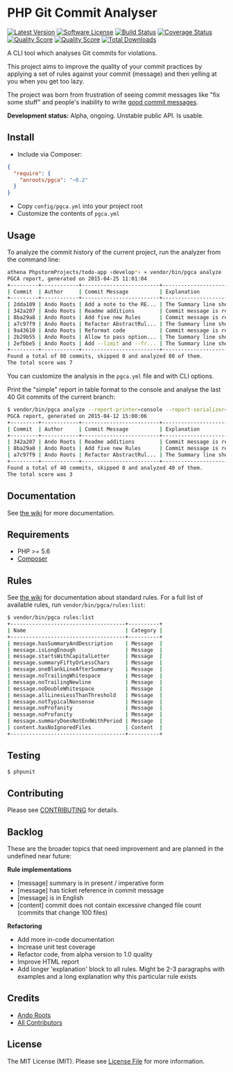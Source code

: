 # PHP Git Commit Analyser

[![Latest Version](https://img.shields.io/github/release/anroots/pgca.svg?style=flat-square)](https://github.com/anroots/pgca/releases)
[![Software License](https://img.shields.io/badge/license-MIT-brightgreen.svg?style=flat-square)](LICENSE.md)
[![Build Status](https://img.shields.io/travis/anroots/pgca/master.svg?style=flat-square)](https://travis-ci.org/anroots/pgca)
[![Coverage Status](https://img.shields.io/scrutinizer/coverage/g/anroots/pgca.svg?style=flat-square)](https://scrutinizer-ci.com/g/anroots/pgca/code-structure)
[![Quality Score](https://img.shields.io/scrutinizer/g/anroots/pgca.svg?style=flat-square)](https://scrutinizer-ci.com/g/anroots/pgca)
[![Quality Score](https://img.shields.io/sensiolabs/i/83f5f769-be6c-4913-8de3-086b07d45e61.svg)](https://insight.sensiolabs.com/projects/83f5f769-be6c-4913-8de3-086b07d45e61)
[![Total Downloads](https://img.shields.io/packagist/dt/anroots/pgca.svg?style=flat-square)](https://packagist.org/packages/anroots/pgca)

A CLI tool which analyses Git commits for violations.

This project aims to improve the quality of your commit practices by applying a set of rules against your commit (message) and then yelling at you when you get too lazy.

The project was born from frustration of seeing commit messages like "fix some stuff" and people's inability to write [good commit messages](http://tbaggery.com/2008/04/19/a-note-about-git-commit-messages.html).

**Development status:** Alpha, ongoing. Unstable public API. Is usable.

## Install

- Include via Composer:

```json
{ 
  "require": {
    "anroots/pgca": "~0.2"
  }
}
```

- Copy `config/pgca.yml` into your project root
- Customize the contents of `pgca.yml`

## Usage

To analyze the commit history of the current project, run the analyzer from the command line:

```bash
athena PhpstormProjects/todo-app ‹develop*› » vendor/bin/pgca analyze       
PGCA report, generated on 2015-04-25 11:01:04
+---------+------------+-------------------------+--------------------------------------------------+
| Commit  | Author     | Commit Message          | Explanation                                      |
+---------+------------+-------------------------+--------------------------------------------------+
| 2dda109 | Ando Roots | Add a note to the RE... | The Summary line should be 50 or less characters |
| 342a207 | Ando Roots | Readme additions        | Commit message is really short                   |
| 8ba29a8 | Ando Roots | Add five new Rules      | Commit message is really short                   |
| a7c97f9 | Ando Roots | Refactor AbstractRul... | The Summary line should be 50 or less characters |
| 9a43610 | Ando Roots | Reformat code           | Commit message is really short                   |
| 2b29b55 | Ando Roots | Allow to pass option... | The Summary line should be 50 or less characters |
| 2efbbe5 | Ando Roots | Add --limit and --fr... | The Summary line should be 50 or less characters |
+---------+------------+-------------------------+--------------------------------------------------+
Found a total of 80 commits, skipped 0 and analyzed 80 of them.
The total score was 7
```

You can customize the analysis in the `pgca.yml` file and with CLI options.

Print the "simple" report in table format to the console and analyse the last 40 Git commits of the current branch:

```bash
$ vendor/bin/pgca analyze --report-printer=console --report-serializer=console --report-composer=simple --provider-revision=HEAD~40..HEAD                                                                                       1 ↵
PGCA report, generated on 2015-04-12 15:08:06
+---------+------------+-------------------------+--------------------------------------------------+
| Commit  | Author     | Commit Message          | Explanation                                      |
+---------+------------+-------------------------+--------------------------------------------------+
| 342a207 | Ando Roots | Readme additions        | Commit message is really short                   |
| 8ba29a8 | Ando Roots | Add five new Rules      | Commit message is really short                   |
| a7c97f9 | Ando Roots | Refactor AbstractRul... | The Summary line should be 50 or less characters |
+---------+------------+-------------------------+--------------------------------------------------+
Found a total of 40 commits, skipped 0 and analyzed 40 of them.
The total score was 3
```

## Documentation

See [the wiki](https://github.com/anroots/pgca/wiki) for more documentation.

## Requirements

* PHP >= 5.6
* [Composer](http://getcomposer.org)

## Rules

See [the wiki](https://github.com/anroots/pgca/wiki/Rules) for documentation about standard rules. For a full list of available rules, run `vendor/bin/pgca/rules:list`:

```bash
$ vendor/bin/pgca rules:list
+-------------------------------------+----------+
| Name                                | Category |
+-------------------------------------+----------+
| message.hasSummaryAndDescription    | Message  |
| message.isLongEnough                | Message  |
| message.startsWithCapitalLetter     | Message  |
| message.summaryFiftyOrLessChars     | Message  |
| message.oneBlankLineAfterSummary    | Message  |
| message.noTrailingWhitespace        | Message  |
| message.noTrailingNewline           | Message  |
| message.noDoubleWhitespace          | Message  |
| message.allLinesLessThanThreshold   | Message  |
| message.notTypicalNonsense          | Message  |
| message.noProfanity                 | Message  |
| message.noProfanity                 | Message  |
| message.summaryDoesNotEndWithPeriod | Message  |
| content.hasNoIgnoredFiles           | Content  |
+-------------------------------------+----------+
```

## Testing

``` bash
$ phpunit
```

## Contributing

Please see [CONTRIBUTING](CONTRIBUTING.md) for details.

## Backlog

These are the broader topics that need improvement and are planned in the undefined near future:

**Rule implementations**

- [message] summary is in present / imperative form
- [message] has ticket reference in commit message
- [message] is in English
- [content] commit does not contain excessive changed file count (commits that change 100 files)

**Refactoring**

- Add more in-code documentation
- Increase unit test coverage
- Refactor code, from alpha version to 1.0 quality
- Improve HTML report
- Add longer 'explanation' block to all rules. Might be 2-3 paragraphs with examples and a long explanation why this particular rule exists

## Credits

- [Ando Roots](https://github.com/anroots)
- [All Contributors](../../contributors)

## License

The MIT License (MIT). Please see [License File](LICENSE.md) for more information.
